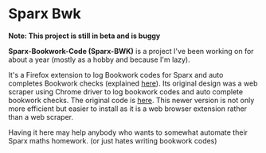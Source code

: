 # Sparx Bwk
**Note: This project is still in beta and is buggy**

**Sparx-Bookwork-Code (Sparx-BWK)** is a project I've been working on for about a year (mostly as a hobby and because I'm lazy).

It's a Firefox extension to log Bookwork codes for Sparx and auto completes Bookwork checks (explained [here](https://support.sparx.co.uk/docs/what-are-bookwork-checks)). Its original design was a web scraper using Chrome driver to log bookwork codes and auto complete bookwork checks. The original code is [here](https://github.com/Gwyd0/Sparx-bwk). This newer version is not only more efficient but easier to install as it is a web browser extension rather than a web scraper.

Having it here may help anybody who wants to somewhat automate their Sparx maths homework. (or just hates writing bookwork codes)
